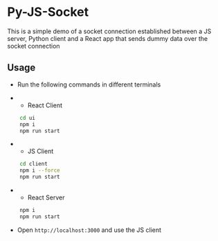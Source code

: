 # Py-JS-Socket
This is a simple demo of a socket connection established between a JS server, Python client and a React app that sends dummy data over the socket connection


## Usage

- Run the following commands in different terminals

- - React Client
```bash
    cd ui
    npm i
    npm run start
```
- - JS Client
```bash
    cd client
    npm i --force
    npm run start
```
- - React Server
```bash
    npm i 
    npm run start
```

- Open `http://localhost:3000` and use the JS client